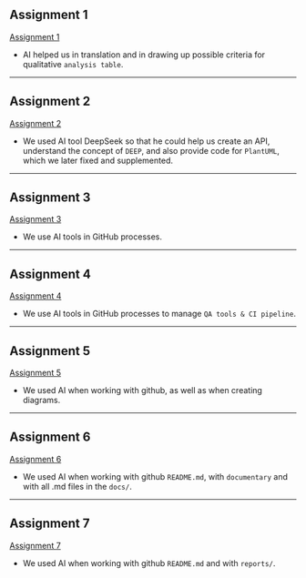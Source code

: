 
## Assignment 1
[Assignment 1](../Assignments/Assignment1.pdf)
- AI helped us in translation and in drawing up possible criteria
for qualitative `analysis table`.

---

## Assignment 2
[Assignment 2](../Assignments/Assignment2.pdf)
- We used AI tool DeepSeek so that he could help us create an API, understand the concept of `DEEP`,
and also provide code for `PlantUML`, which we later fixed and supplemented.

---

## Assignment 3
[Assignment 3](../Assignments/Assignment3.pdf)
- We use AI tools in GitHub processes.

---

## Assignment 4
[Assignment 4](../Assignments/Assignment4.pdf)
- We use AI tools in GitHub processes to manage `QA tools & CI pipeline`.

---

## Assignment 5
[Assignment 5](../Assignments/Assignment5.pdf)
- We used AI when working with github, as well as when creating
diagrams.

---

## Assignment 6
[Assignment 6](../Assignments/Assignment6.pdf)
- We used AI when working with github `README.md`, with `documentary` and with all .md files in the `docs/`.

---

## Assignment 7
[Assignment 7](../Assignments/Assignment7.pdf)
- We used AI when working with github `README.md` and with `reports/`.
